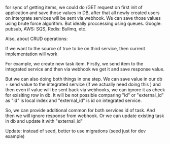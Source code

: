 for sync of getting items, we could do /GET request on first init of application and save those values in DB, after that all newly created users on intergrate services will be sent via webhook. 
We can save those values using brute force algorithm. But ideally proccessing using queues.
Google: pubsub, AWS: SQS, Redis: Bullmq, etc.

Also, about CRUD operations:

If we want to the source of true to be on third service, then current implementation will work

For example, we create new task item. Firstly, we send item to the integrated service and then via webhook we get it and save response value. 

But we can also doing both things in one step. We can save value in our db + send value to the integrated service (if we actually need doing this ) and then even if value will be sent back via webhooks, we can ignore it as check for exisiting row in db. It will be not possible comparing "id" or "external_id" as "id" is local index and "external_id" is id on integrated service. 

So, we can provide additional common for both services id of task. And then we will ignore response from webhook. 
Or we can update existing task in db and update it with "external_id" 


Update: instead of seed, better to use migrations (seed just for dev example)